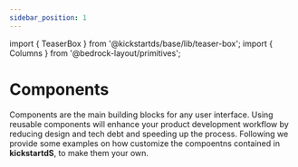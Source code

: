 ```yaml
---
sidebar_position: 1
---
```


import { TeaserBox } from '@kickstartds/base/lib/teaser-box';
import { Columns } from '@bedrock-layout/primitives';

# Components

Components are the main building blocks for any user interface. Using reusable components will enhance your product development workflow by reducing design and tech debt and speeding up the process. Following we provide some examples on how customize the compoentns contained in **kickstartdS**, to make them your own.

<div ks-theme="docs">
  <Columns columns={2} gutter="md" switchAt={768}>
    <TeaserBox
      topic="Adapt Button component"
      text="This guide shows how to add components to your Design System that use a kickstartDS base component directly"
      link={{
        href: './components/button',
        label: 'See button example',
        variant: 'clear',
        size: 'small',
        iconAfter: {
          icon: 'chevron-right',
        },
      }}
    />
    <TeaserBox
      topic="Customize Headline component"
      text="Customizing a component should be part of your arsenal, see how it would work with the Headline, as one example"
      link={{
        href: './components/headline',
        label: 'Check customize example',
        variant: 'clear',
        size: 'small',
        iconAfter: {
          icon: 'chevron-right',
        },
      }}
    />
    <TeaserBox
      topic="Create TeaserCard component"
      text="This guided example shows how to find a fitting, existing kickstartDS base component for one of your use cases, to repurpose it"
      link={{
        href: './components/teaser-card',
        label: 'Create a card example',
        variant: 'clear',
        size: 'small',
        iconAfter: {
          icon: 'chevron-right',
        },
      }}
    />
    <TeaserBox
      topic="Extend Section component"
      text="This example shows step by step how to reuse the already existing Design Token and component structure to extend it"
      link={{
        href: './components/section',
        label: 'See how to extend the Section',
        variant: 'clear',
        size: 'small',
        iconAfter: {
          icon: 'chevron-right',
        },
      }}
    />
    <TeaserBox
      topic="Create Interstitial component"
      text="This example shows step by step how to create a component based on the complex components from the kickstartDS Content Module"
      link={{
        href: './components/',
        label: 'See Interstitial example',
        variant: 'clear',
        size: 'small',
        iconAfter: {
          icon: 'chevron-right',
        },
      }}
    />
  </Columns>
</div>
